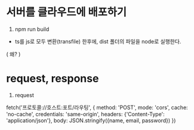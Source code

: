 # 서버를 클라우드에 배포하기

1. npm run build

- ts를 js로 모두 변환(transfile) 한후에, dist 폴더의 파일을 node로 실행한다.

( 왜? )

# request, response

1. request

fetch('프로토콜://호스트:포트/라우팅', {
method: 'POST',
mode: 'cors',
cache: 'no-cache',
credentials: 'same-origin',
headers: {'Content-Type': 'application/json'},
body: JSON.stringify({name, email, password})
})
